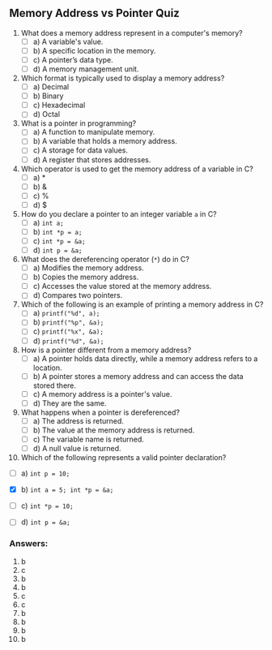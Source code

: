
## Memory Address vs Pointer Quiz

1. What does a memory address represent in a computer's memory?
   - [ ] a) A variable's value.
   - [ ] b) A specific location in the memory.
   - [ ] c) A pointer’s data type.
   - [ ] d) A memory management unit.

2. Which format is typically used to display a memory address?
   - [ ] a) Decimal
   - [ ] b) Binary
   - [ ] c) Hexadecimal
   - [ ] d) Octal

3. What is a pointer in programming?
   - [ ] a) A function to manipulate memory.
   - [ ] b) A variable that holds a memory address.
   - [ ] c) A storage for data values.
   - [ ] d) A register that stores addresses.

4. Which operator is used to get the memory address of a variable in C?
   - [ ] a) *
   - [ ] b) &
   - [ ] c) %
   - [ ] d) $

5. How do you declare a pointer to an integer variable `a` in C?
   - [ ] a) `int a;`
   - [ ] b) `int *p = a;`
   - [ ] c) `int *p = &a;`
   - [ ] d) `int p = &a;`

6. What does the dereferencing operator (`*`) do in C?
   - [ ] a) Modifies the memory address.
   - [ ] b) Copies the memory address.
   - [ ] c) Accesses the value stored at the memory address.
   - [ ] d) Compares two pointers.

7. Which of the following is an example of printing a memory address in C?
   - [ ] a) `printf("%d", a);`
   - [ ] b) `printf("%p", &a);`
   - [ ] c) `printf("%x", &a);`
   - [ ] d) `printf("%d", &a);`

8. How is a pointer different from a memory address?
   - [ ] a) A pointer holds data directly, while a memory address refers to a location.
   - [ ] b) A pointer stores a memory address and can access the data stored there.
   - [ ] c) A memory address is a pointer's value.
   - [ ] d) They are the same.

9. What happens when a pointer is dereferenced?
   - [ ] a) The address is returned.
   - [ ] b) The value at the memory address is returned.
   - [ ] c) The variable name is returned.
   - [ ] d) A null value is returned.

10. Which of the following represents a valid pointer declaration?
   - [ ] a) `int p = 10;`
   - [x] b) `int a = 5; int *p = &a;`
   - [ ] c) `int *p = 10;`
   - [ ] d) `int p = &a;`


### Answers:
1. b  
2. c  
3. b  
4. b  
5. c  
6. c  
7. b  
8. b  
9. b  
10. b  